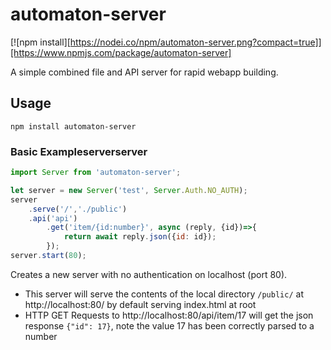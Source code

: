 # automaton-server

[![npm install][https://nodei.co/npm/automaton-server.png?compact=true]][https://www.npmjs.com/package/automaton-server]

A simple combined file and API server for rapid webapp building.

## Usage

`npm install automaton-server`

### Basic Exampleserverserver
```javascript
import Server from 'automaton-server';

let server = new Server('test', Server.Auth.NO_AUTH);
server
	.serve('/','./public')
	.api('api')
		.get('item/{id:number}', async (reply, {id})=>{
			return await reply.json({id: id});
		});
server.start(80);
```

Creates a new server with no authentication on localhost (port 80).
* This server will serve the contents of the local directory `/public/` at http://localhost:80/ by default serving index.html at root
* HTTP GET Requests to http://localhost:80/api/item/17 will get the json response `{"id": 17}`, note the value 17 has been correctly parsed to a number

